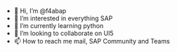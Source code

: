 - 👋 Hi, I’m @f4abap
- 👀 I’m interested in everything SAP
- 🌱 I’m currently learning python
- 💞️ I’m looking to collaborate on UI5
- 📫 How to reach me mail, SAP Community and Teams

<!---
f4abap/f4abap is a ✨ special ✨ repository because its `README.md` (this file) appears on your GitHub profile.
You can click the Preview link to take a look at your changes.
--->
